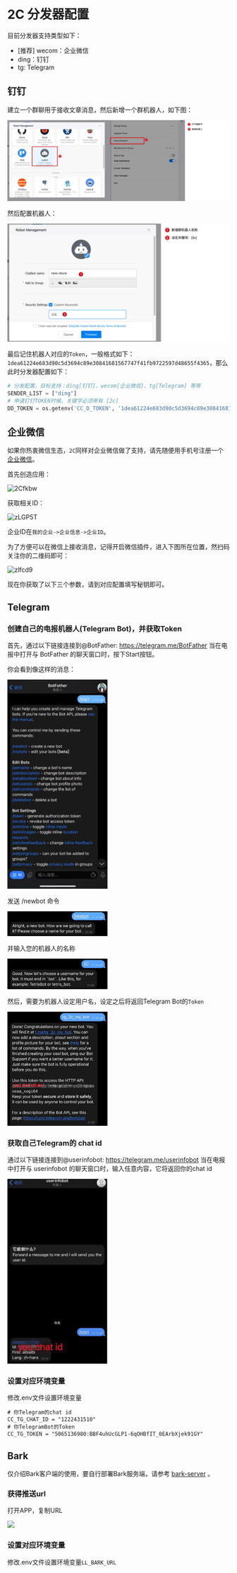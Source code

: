 # 2C 分发器配置

目前分发器支持类型如下：

- [推荐] wecom：企业微信
- ding：钉钉
- tg: Telegram

## 钉钉

建立一个群聊用于接收文章消息，然后新增一个群机器人，如下图：

![GctXXh](https://raw.githubusercontent.com/howie6879/oss/master/images/GctXXh.jpg)

然后配置机器人：

![7iWlhv](https://raw.githubusercontent.com/howie6879/oss/master/images/7iWlhv.jpg)

最后记住机器人对应的`Token`，一般格式如下：`1dea61224e683d90c5d3694c89e30841681567747f41fb9722597d48655f4365`，那么此时分发器配置如下：

```python
# 分发配置，目标支持：ding[钉钉]、wecom[企业微信]、tg[Telegram] 等等
SENDER_LIST = ["ding"]
# 申请钉钉TOKEN时候，关键字必须带有 [2c]
DD_TOKEN = os.getenv('CC_D_TOKEN', '1dea61224e683d90c5d3694c89e30841681567747f41fb9722597d48655f4365')
```

## 企业微信

如果你热衷微信生态，`2C`同样对企业微信做了支持，请先随便用手机号注册一个[企业微信](https://work.weixin.qq.com/)。

首先创造应用：

![2Cfkbw](https://raw.githubusercontent.com/howie6879/oss/master/images/2Cfkbw.png)

获取相关ID：

![zLGP5T](https://raw.githubusercontent.com/howie6879/oss/master/images/zLGP5T.png)

企业ID在`我的企业->企业信息->企业ID`。

为了方便可以在微信上接收消息，记得开启微信插件，进入下图所在位置，然扫码关注你的二维码即可：

![zlfcd9](https://raw.githubusercontent.com/howie6879/oss/master/images/zlfcd9.png)

现在你获取了以下三个参数，请到对应配置填写秘钥即可。


## Telegram

### 创建自己的电报机器人(Telegram Bot)，并获取Token  

首先，通过以下链接连接到@BotFather: https://telegram.me/BotFather 当在电报中打开与 BotFather 的聊天窗口时，按下Start按钮。  

你会看到像这样的消息：  

<img src=https://raw.githubusercontent.com/123seven/oss/master/images/TGbotStart.jpeg width=45% />

发送 /newbot 命令  

<img src=https://raw.githubusercontent.com/123seven/oss/master/images/TGbotNew.jpeg width=45% />  

并输入您的机器人的名称  

<img src=https://raw.githubusercontent.com/123seven/oss/master/images/TGbotName.jpeg width=45% />

然后，需要为机器人设定用户名，设定之后将返回Telegram Bot的`Token`

<img src=https://raw.githubusercontent.com/123seven/oss/master/images/TGbotToken.jpeg width=45% />

### 获取自己Telegram的 chat id

通过以下链接连接到@userinfobot: https://telegram.me/userinfobot 当在电报中打开与 userinfobot 的聊天窗口时，输入任意内容，它将返回你的chat id 

<img src=https://raw.githubusercontent.com/123seven/oss/master/images/TGuserInfoBot.jpeg width=45% />

### 设置对应环境变量

修改.env文件设置环境变量
```shell
# 你Telegram的chat id
CC_TG_CHAT_ID = "1222431510"
# 你TelegramBot的Token
CC_TG_TOKEN = "5065136980:BBF4uhUcGLP1-6qOHBfIT_0EArbXjek91GY"
```

## Bark
仅介绍Bark客户端的使用，要自行部署Bark服务端，请参考 [bark-server](https://github.com/Finb/bark-server) 。

### 获得推送url

打开APP，复制URL

<img src="https://wx4.sinaimg.cn/mw2000/003rYfqply1grd1meqrvcj60bi08zt9i02.jpg" width=365 />

### 设置对应环境变量

修改.env文件设置环境变量`LL_BARK_URL`